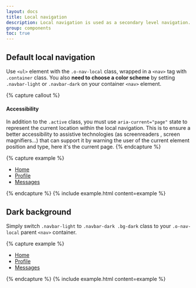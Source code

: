 ```yaml
---
layout: docs
title: Local navigation
description: Local navigation is used as a secondary level navigation.
group: components
toc: true
---
```


## Default local navigation

Use `<ul>` element with the `.o-nav-local` class, wrapped in a `<nav>` tag with `.container` class.
You also **need to choose a color scheme** by setting `.navbar-light` or `.navbar-dark` on your container `<nav>` element.

{% capture callout %}
#### Accessibility

In addition to the `.active` class, you must use `aria-current="page"` state to represent the current location within the local navigation. This is to ensure a better accessibility to assistive technologies (as screenreaders , screen magnifiers...) that can support it by warning the user of the current element position and type, here it's the current page.
{% endcapture %}

{% capture example %}
<nav class="container navbar-light">
    <ul class="nav o-nav-local">
        <li class="nav-item"><a class="nav-link active" href="#" aria-current="page">Home</a></li>
        <li class="nav-item"><a class="nav-link" href="#">Profile</a></li>
        <li class="nav-item"><a class="nav-link" href="#">Messages</a></li>
    </ul>
</nav>
{% endcapture %} {% include example.html content=example %}

## Dark background

Simply switch `.navbar-light` to `.navbar-dark .bg-dark` class to your `.o-nav-local` parent `<nav>` container.

{% capture example %}
<div class="bg-dark pt-3 px-3 pb-1">
    <nav class="container navbar-dark">
        <ul class="nav o-nav-local">
            <li class="nav-item"><a class="nav-link active" href="#" aria-current="page">Home</a></li>
            <li class="nav-item"><a class="nav-link" href="#">Profile</a></li>
            <li class="nav-item"><a class="nav-link" href="#">Messages</a></li>
        </ul>
    </nav>
</div>
{% endcapture %} {% include example.html content=example %}
